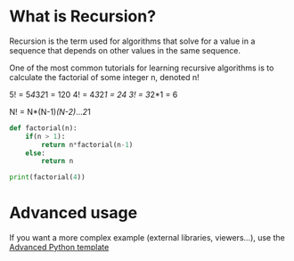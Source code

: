 # What is Recursion?

Recursion is the term used for algorithms that solve for a value in a sequence that depends on other values in the same sequence. 

One of the most common tutorials for learning recursive algorithms is to calculate the factorial of some integer n, denoted n!

5! = 5*4*3*2*1 = 120
4! = 4*3*2*1   = 24
3! = 3*2*1     = 6

N! = N*(N-1)*(N-2)*...*2*1

```python runnable
def factorial(n):
    if(n > 1):
        return n*factorial(n-1)
    else:
        return n

print(factorial(4))
```

# Advanced usage

If you want a more complex example (external libraries, viewers...), use the [Advanced Python template](https://tech.io/select-repo/429)

